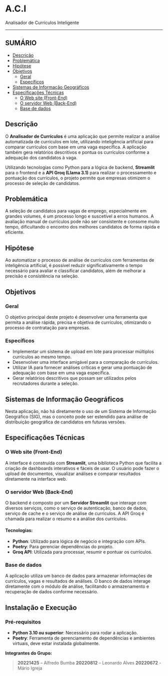 # A.C.I
 Analisador de Currículos Inteligente


---

## SUMÁRIO

- [Descrição](#descrição)
- [Problemática](#problemática)
- [Hipótese](#hipótese)
- [Objetivos](#objetivos)
  - [Geral](#geral)
  - [Específicos](#específicos)
- [Sistemas de Informação Geográficos](#sistemas-de-informação-geográficos)
- [Especificações Técnicas](#especificações-técnicas)
  - [O Web site (Front-End)](#o-web-site-front-end)
  - [O servidor Web (Back-End)](#o-servidor-web-back-end)
  - [Base de dados](#base-de-dados)

## Descrição

O **Analisador de Currículos** é uma aplicação que permite realizar a análise automatizada de currículos em lote, utilizando inteligência artificial para comparar currículos com base em uma vaga específica. A aplicação também gera relatórios descritivos e pontua os currículos conforme a adequação dos candidatos à vaga.

Utilizando tecnologias como Python para a lógica de backend, **Streamlit** para o frontend e a **API Groq (Llama 3.1)** para realizar o processamento e pontuação dos currículos, o projeto permite que empresas otimizem o processo de seleção de candidatos.

## Problemática

A seleção de candidatos para vagas de emprego, especialmente em grandes volumes, é um processo longo e suscetível a erros humanos. A avaliação manual de currículos pode não ser consistente e consome muito tempo, dificultando o encontro dos melhores candidatos de forma rápida e eficiente.

## Hipótese

Ao automatizar o processo de análise de currículos com ferramentas de inteligência artificial, é possível reduzir significativamente o tempo necessário para avaliar e classificar candidatos, além de melhorar a precisão e consistência na seleção.

## Objetivos

### Geral
O objetivo principal deste projeto é desenvolver uma ferramenta que permita a análise rápida, precisa e objetiva de currículos, otimizando o processo de contratação para empresas.

### Específicos
- Implementar um sistema de upload em lote para processar múltiplos currículos ao mesmo tempo.
- Desenvolver uma interface amigável para a comparação de currículos.
- Utilizar IA para fornecer análises críticas e gerar uma pontuação de adequação com base em uma vaga específica.
- Gerar relatórios descritivos que possam ser utilizados pelos recrutadores durante a seleção.

## Sistemas de Informação Geográficos

Nesta aplicação, não há diretamente o uso de um Sistema de Informação Geográfico (SIG), mas o conceito pode ser estendido para análise de distribuição geográfica de candidatos em futuras versões.

## Especificações Técnicas

### O Web site (Front-End)
A interface é construída com **Streamlit**, uma biblioteca Python que facilita a criação de dashboards interativos e fáceis de usar. O usuário pode fazer o upload de documentos, visualizar análises e comparar resultados diretamente na interface web.

### O servidor Web (Back-End)
O backend é composto por um **Servidor Streamlit** que interage com diversos serviços, como o serviço de autenticação, banco de dados, serviço de cache e o serviço de análise de currículos. A API Groq é chamada para realizar o resumo e a análise dos currículos.

#### Tecnologias:
- **Python**: Utilizado para lógica de negócio e integração com APIs.
- **Poetry**: Para gerenciar dependências do projeto.
- **Groq API**: Utilizada para processar, resumir e pontuar os currículos.

### Base de dados
A aplicação utiliza um banco de dados para armazenar informações de currículos, vagas e resultados de análises. O banco de dados interage diretamente com o módulo de análise, facilitando o armazenamento e recuperação de dados conforme necessário.

## Instalação e Execução

### Pré-requisitos
- **Python 3.10 ou superior**: Necessário para rodar a aplicação.
- **Poetry**: Ferramenta de gerenciamento de dependências e ambientes virtuais, deve estar instalada globalmente.



 **Integrantes do Grupo:**

> **20221425** – Alfredo Bumba
> **20220812** – Leonardo Alves
> **20220672** - Mário Igreja

